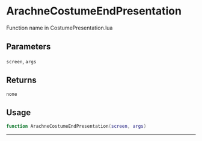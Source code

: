 # ArachneCostumeEndPresentation
Function name in CostumePresentation.lua
## Parameters
`screen`, `args`
## Returns
`none`
## Usage
```lua
function ArachneCostumeEndPresentation(screen, args)
```
---
